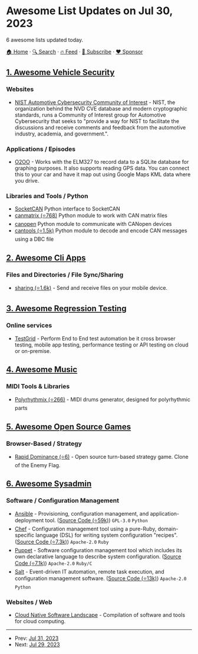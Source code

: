 # Awesome List Updates on Jul 30, 2023

6 awesome lists updated today.

[🏠 Home](/README.md) · [🔍 Search](https://www.trackawesomelist.com/search/) · [🔥 Feed](https://www.trackawesomelist.com/rss.xml) · [📮 Subscribe](https://trackawesomelist.us17.list-manage.com/subscribe?u=d2f0117aa829c83a63ec63c2f&id=36a103854c) · [❤️  Sponsor](https://github.com/sponsors/theowenyoung)



## [1. Awesome Vehicle Security](/content/jaredthecoder/awesome-vehicle-security/README.md)

### Websites

*   [NIST Automotive Cybersecurity Community of Interest](https://csrc.nist.gov/Projects/auto-cybersecurity-coi) - NIST, the organization behind the NVD CVE database and modern cryptographic standards, runs a Community of Interest group for Automotive Cybersecurity that seeks to "provide a way for NIST to facilitate the discussions and receive comments and feedback from the automotive industry, academia, and government.".

### Applications / Episodes

*   [O2OO](http://web.archive.org/web/20201108091723/https://www.vanheusden.com/O2OO/) - Works with the ELM327 to record data to a SQLite database for graphing purposes. It also supports reading GPS data. You can connect this to your car and have it map out using Google Maps KML data where you drive.

### Libraries and Tools / Python

*   [SocketCAN](https://python-can.readthedocs.io/en/master/interfaces/socketcan.html) Python interface to SocketCAN
*   [canmatrix (⭐768)](https://github.com/ebroecker/canmatrix) Python module to work with CAN matrix files
*   [canopen](https://canopen.readthedocs.io/en/latest/) Python module to communicate with CANopen devices
*   [cantools (⭐1.5k)](https://github.com/eerimoq/cantools) Python module to decode and encode CAN messages using a DBC file

## [2. Awesome Cli Apps](/content/agarrharr/awesome-cli-apps/README.md)

### Files and Directories / File Sync/Sharing

*   [sharing (⭐1.6k)](https://github.com/parvardegr/sharing) - Send and receive files on your mobile device.

## [3. Awesome Regression Testing](/content/mojoaxel/awesome-regression-testing/README.md)

### Online services

*   [TestGrid](https://www.testgrid.io/) - Perform End to End test automation be it cross browser testing, mobile app testing, performance testing or API testing on cloud or on-premise.

## [4. Awesome Music](/content/ciconia/awesome-music/README.md)

### MIDI Tools & Libraries

*   [Polyrhythmix (⭐266)](http://github.com/dredozubov/polyrhythmix) - MIDI drums
    generator, designed for polyrhythmic parts

## [5. Awesome Open Source Games](/content/michelpereira/awesome-open-source-games/README.md)

### Browser-Based / Strategy

*   [Rapid Dominance (⭐6)](https://github.com/wenta/rapid-dominance) - Open source turn-based strategy game. Clone of the Enemy Flag.

## [6. Awesome Sysadmin](/content/awesome-foss/awesome-sysadmin/README.md)

### Software / Configuration Management

*   [Ansible](https://www.ansible.com/) - Provisioning, configuration management, and application-deployment tool. ([Source Code (⭐59k)](https://github.com/ansible/ansible)) `GPL-3.0` `Python`
*   [Chef](https://www.chef.io/products/chef-infra) - Configuration management tool using a pure-Ruby, domain-specific language (DSL) for writing system configuration "recipes". ([Source Code (⭐7.3k)](https://github.com/chef/chef)) `Apache-2.0` `Ruby`
*   [Puppet](https://www.puppet.com/) - Software configuration management tool which includes its own declarative language to describe system configuration. ([Source Code (⭐7.1k)](https://github.com/puppetlabs/puppet)) `Apache-2.0` `Ruby/C`
*   [Salt](https://docs.saltproject.io/) - Event-driven IT automation, remote task execution, and configuration management software. ([Source Code (⭐13k)](https://github.com/saltstack/salt)) `Apache-2.0` `Python`

### Websites / Web

*   [Cloud Native Software Landscape](https://landscape.cncf.io/card-mode?license=open-source\&grouping=category) - Compilation of software and tools for cloud computing.

---

- Prev: [Jul 31, 2023](/content/2023/07/31/README.md)
- Next: [Jul 29, 2023](/content/2023/07/29/README.md)